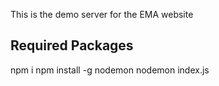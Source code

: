 This is the demo server for the EMA website
## Required Packages
npm i
npm install -g nodemon
nodemon index.js
